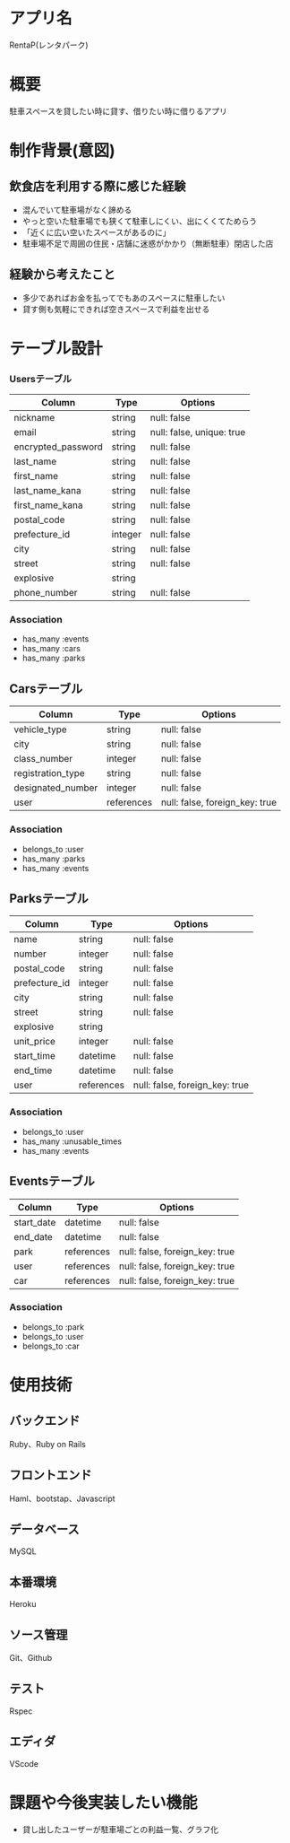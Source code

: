 # アプリ名
RentaP(レンタパーク)

# 概要
駐車スペースを貸したい時に貸す、借りたい時に借りるアプリ

# 制作背景(意図)
## 飲食店を利用する際に感じた経験
- 混んでいて駐車場がなく諦める
- やっと空いた駐車場でも狭くて駐車しにくい、出にくくてためらう
- 「近くに広い空いたスペースがあるのに」
- 駐車場不足で周囲の住民・店舗に迷惑がかかり（無断駐車）閉店した店

## 経験から考えたこと
- 多少であればお金を払ってでもあのスペースに駐車したい
- 貸す側も気軽にできれば空きスペースで利益を出せる


# テーブル設計

### Usersテーブル

|Column             |Type    |Options                        |
|-------------------|--------|-------------------------------|
|nickname           |string  |null: false                    |
|email              |string  |null: false, unique: true      |
|encrypted_password |string  |null: false                    |
|last_name          |string  |null: false                    |
|first_name         |string  |null: false                    |
|last_name_kana     |string  |null: false                    |
|first_name_kana    |string  |null: false                    |
|postal_code        |string  |null: false                    |
|prefecture_id      |integer |null: false                    |
|city               |string  |null: false                    |
|street             |string  |null: false                    |
|explosive          |string  |                               |
|phone_number       |string  |null: false                    |

### Association
- has_many :events
- has_many :cars
- has_many :parks

## Carsテーブル

|Column             |Type           |Options                        |
|-------------------|---------------|-------------------------------|
|vehicle_type       |string         |null: false                    |
|city               |string         |null: false                    |
|class_number       |integer        |null: false                    |
|registration_type  |string         |null: false                    |
|designated_number  |integer        |null: false                    |
|user               |references     |null: false, foreign_key: true |

### Association
- belongs_to :user
- has_many :parks
- has_many :events

## Parksテーブル

|Column             |Type           |Options                        |
|-------------------|---------------|-------------------------------|
|name               |string         |null: false                    |
|number             |integer        |null: false                    |
|postal_code        |string         |null: false                    |
|prefecture_id      |integer        |null: false                    |
|city               |string         |null: false                    |
|street             |string         |null: false                    |
|explosive          |string         |                               |
|unit_price         |integer        |null: false                    |
|start_time         |datetime       |null: false                    |
|end_time           |datetime       |null: false                    |
|user               |references     |null: false, foreign_key: true |

### Association
- belongs_to :user
- has_many :unusable_times
- has_many :events

## Eventsテーブル

|Column             |Type           |Options                        |
|-------------------|---------------|-------------------------------|
|start_date         |datetime       |null: false                    |
|end_date           |datetime       |null: false                    |
|park               |references     |null: false, foreign_key: true |
|user               |references     |null: false, foreign_key: true |
|car                |references     |null: false, foreign_key: true |

### Association
- belongs_to :park
- belongs_to :user
- belongs_to :car

# 使用技術

## バックエンド
Ruby、Ruby on Rails
## フロントエンド
Haml、bootstap、Javascript
## データベース
MySQL
## 本番環境
Heroku
## ソース管理
Git、Github
## テスト
Rspec
## エディダ
VScode

# 課題や今後実装したい機能
- 貸し出したユーザーが駐車場ごとの利益一覧、グラフ化